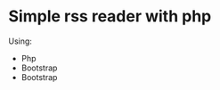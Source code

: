 <H1>Simple rss reader with php</H1>

Using: 
<ul>
    <li>Php</li>
    <li>Bootstrap</li>
    <li>Bootstrap</li>    
</ul>
